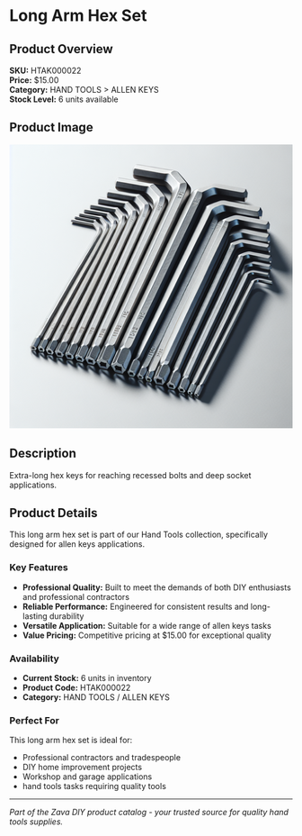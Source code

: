 # Long Arm Hex Set

## Product Overview

**SKU:** HTAK000022  
**Price:** $15.00  
**Category:** HAND TOOLS > ALLEN KEYS  
**Stock Level:** 6 units available  

## Product Image

![Long Arm Hex Set](https://raw.githubusercontent.com/microsoft/ai-tour-26-zava-diy-dataset-plus-mcp/refs/heads/main/images/hand_tools_allen_keys_long_arm_hex_set_20250621_111919.png)

## Description

Extra-long hex keys for reaching recessed bolts and deep socket applications.

## Product Details

This long arm hex set is part of our Hand Tools collection, specifically designed for allen keys applications. 

### Key Features

- **Professional Quality:** Built to meet the demands of both DIY enthusiasts and professional contractors
- **Reliable Performance:** Engineered for consistent results and long-lasting durability
- **Versatile Application:** Suitable for a wide range of allen keys tasks
- **Value Pricing:** Competitive pricing at $15.00 for exceptional quality

### Availability

- **Current Stock:** 6 units in inventory
- **Product Code:** HTAK000022
- **Category:** HAND TOOLS / ALLEN KEYS

### Perfect For

This long arm hex set is ideal for:
- Professional contractors and tradespeople
- DIY home improvement projects  
- Workshop and garage applications
- hand tools tasks requiring quality tools

---

*Part of the Zava DIY product catalog - your trusted source for quality hand tools supplies.*
